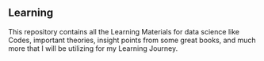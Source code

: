 ## Learning

This repository contains all the Learning Materials for data science like Codes, important theories, insight points from some great books, 
and much more that I will be utilizing for my Learning Journey.

